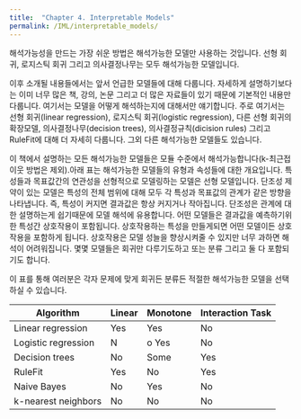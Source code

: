 ```yaml
---
title:  "Chapter 4. Interpretable Models"
permalink: /IML/interpretable_models/
---
```


해석가능성을 만드는 가장 쉬운 방법은 해석가능한 모델만 사용하는 것입니다. 선형 회귀, 로지스틱 회귀 그리고 의사결정나무는 모두 해석가능한 모델입니다.

이후 소개될 내용들에서는 앞서 언급한 모델들에 대해 다룹니다. 자세하게 설명하기보다는 이미 너무 많은 책, 강의, 논문 그리고 더 많은 자료들이 있기 때문에 기본적인 내용만 다룹니다. 여기서는 모델을 어떻게 해석하는지에 대해서만 얘기합니다. 주로 여기서는 선형 회귀(linear regression), 로지스틱 회귀(logistic regression), 다른 선형 회귀의 확장모델, 의사결정나무(decision trees), 의사결정규칙(dicision rules) 그리고 RuleFit에 대해 더 자세히 다룹니다. 그외 다른 해석가능한 모델들도 있습니다. 

이 책에서 설명하는 모든 해석가능한 모델들은 모듈 수준에서 해석가능합니다(k-최근접이웃 방법은 제외).아래 표는 해석가능한 모델들의 유형과 속성들에 대한 개요입니다. 특성들과 목표값간의 연관성을 선형적으로 모델링하는 모델은 선형 모델입니다. 단조성 제약이 있는 모델은 특성의 전체 범위에 대해 모두 각 특성과 목표값의 관계가 같은 방향을 나타냅니다. 즉, 특성이 커지면 결과값은 항상 커지거나 작아집니다. 단조성은 관계에 대한 설명하는게 쉽기때문에 모델 해석에 유용합니다. 어떤 모델들은 결과값을 예측하기위한 특성간 상호작용이 포함됩니다. 상호작용하는 특성을 만들게되면 어떤 모델이든 상호작용을 포함하게 됩니다. 상호작용은 모델 성늘을 향상시켜줄 수 있지만 너무 과하면 해석이 어려워집니다. 몇몇 모델들은 회귀만 다루기도하고 또는 분류 그리고 둘 다 포함되기도 합니다.

이 표를 통해 여러분은 각자 문제에 맞게 회귀든 분류든 적절한 해석가능한 모델을 선택하실 수 있습니다.

Algorithm|	Linear|	Monotone|	Interaction	Task
---|---|---|---
Linear regression|	Yes|	Yes|	No|	regr
Logistic regression|	N|o	Yes|	No|	class
Decision trees|	No|	Some|	Yes|	class,regr
RuleFit|	Yes|	No|	Yes|	class,regr
Naive Bayes|	No|	Yes|	No|	class
k-nearest neighbors|	No|	No|	No|	class,regr